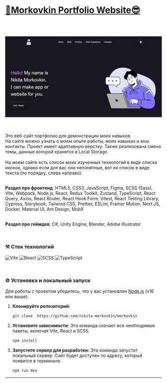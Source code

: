 <h1><a href="">🫠Morkovkin Portfolio Website😎</a></h1>
<br>
<br>
<p align="center">
    <img src="public/images/screenshots/readme-screenshot.png" alt="App screenshot" width="1467">
</p>
<br>
<br>
Это веб-сайт портфолио для демонстрации моих навыков.
<br>
На сайте можно узнать о моем опыте работы, моих навыках и мои контакты. Проект имеет адаптивную верстку. Также реализована смена темы, данные которой хранятся в Local Storage.
<br>
<br>
На моем сайте есть список моих изученных технологий в виде списка иконок, однако если для вас они непонятные, вот их список в виде текста (по порядку, слева направо):
<br>
<br>

**Раздел про фронтенд**:
    HTML5,
    CSS3,
    JavaScript,
    Figma,
    SCSS (Sass),
    Vite,
    Webpack,
    Node.js,
    React,
    Redux Toolkit,
    Zustand,
    TypeScript,
    React Query,
    Axios,
    React Router,
    React Hook Form,
    Vitest,
    React Testing Library,
    Cypress,
    Storybook,
    Tailwind CSS,
    Prettier,
    ESLint,
    Framer Motion,
    Next.JS,
    Docker,
    Material UI,
    Ant Design,
    MobX
<br>
<br>

**Раздел про геймдев**:
    C#,
    Unity Engine,
    Blender,
    Adobe Illustrator

<br>

### ⚒️ Стек технологий

![Vite](https://camo.githubusercontent.com/edca6cec5b49364cd345a0ebe16588b5221e3b8fe3487aa030af697fd483073d/68747470733a2f2f696d672e736869656c64732e696f2f62616467652f566974652d4237334246453f7374796c653d666f722d7468652d6261646765266c6f676f3d76697465266c6f676f436f6c6f723d464644363245)
![React](https://camo.githubusercontent.com/3467eb8e0dc6bdaa8fa6e979185d371ab39c105ec7bd6a01048806b74378d24c/68747470733a2f2f696d672e736869656c64732e696f2f62616467652f52656163742d3230323332413f7374796c653d666f722d7468652d6261646765266c6f676f3d7265616374266c6f676f436f6c6f723d363144414642)
![SCSS](https://camo.githubusercontent.com/65090b407152f7dfa21a269a41f62518692e27e00e911562701609de13c4739e/68747470733a2f2f696d672e736869656c64732e696f2f62616467652f536173732d4343363639393f7374796c653d666f722d7468652d6261646765266c6f676f3d73617373266c6f676f436f6c6f723d7768697465)
![TypeScript](https://camo.githubusercontent.com/8e77945348567678f7ac7879dfb294400492ed429d16392c98db21a7c00934d2/68747470733a2f2f696d672e736869656c64732e696f2f62616467652f547970655363726970742d3030374143433f7374796c653d666f722d7468652d6261646765266c6f676f3d74797065736372697074266c6f676f436f6c6f723d7768697465)

<br>

### ⚙️ Установка и локальный запуск

Для работы с проектом убедитесь, что у вас установлен [Node.js](https://nodejs.org/ru/) (v16 или выше).

1.  **Клонируйте репозиторий:**
    ```bash
    git clone  https://github.com/nikita-morkovkin/morkovkin
    ```

2.  **Установите зависимости:**
    Эта команда скачает все необходимые пакеты, включая Vite, React и SCSS.
    ```bash
    npm install
    ```

3.  **Запустите сервер для разработки:**
    Эта команда запустит локальный сервер. Сайт будет доступен по адресу, который появится в терминале.
    ```bash
    npm run dev
    ```

---
